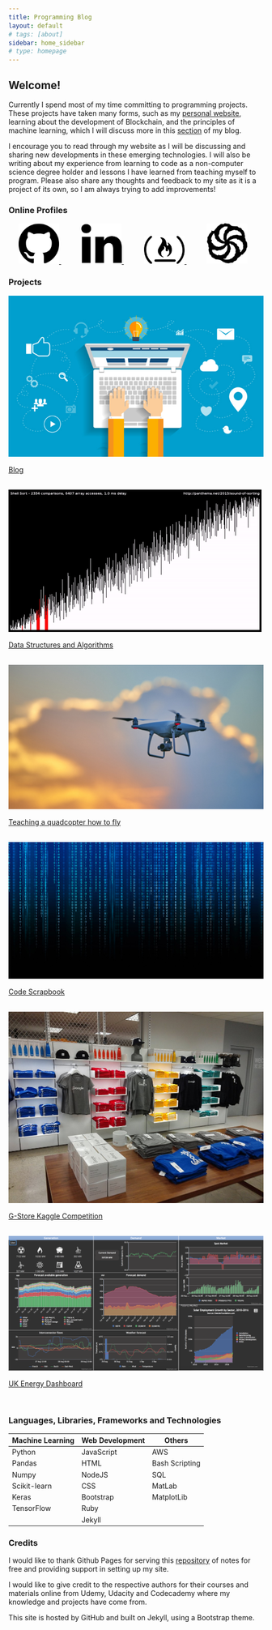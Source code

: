 ```yaml
---
title: Programming Blog
layout: default
# tags: [about]
sidebar: home_sidebar
# type: homepage
---
```


## Welcome!
Currently I spend most of my time committing to programming projects. These projects have taken many forms, such as my [personal website](https://www.rhysshea.com), learning about the development of Blockchain, and the principles of machine learning, which I will discuss more in this [section](https://programming.rhysshea.com/machine_learning) of my blog.

I encourage you to read through my website as I will be discussing and sharing new developments in these emerging technologies. I will also be writing about my experience from learning to code as a non-computer science degree holder and lessons I have learned from teaching myself to program. Please also share any thoughts and feedback to my site as it is a project of its own, so I am always trying to add improvements!


### Online Profiles
<div style = "margin:auto; margin-bottom:20px; display:block; width:500px align: left">
  <a href="https://github.com/rhysoshea" style = "margin: 20px">
    <img src="/images/github.svg" width="80px"/>
  </a>

  <a href="https://www.linkedin.com/in/rhysshea" style = "margin: 20px">
    <img src="/images/linkedin.svg" width="80px"/>
  </a>

  <a href="https://www.freecodecamp.org/rhysoshea" style = "margin: 20px">
    <img src="/images/fcc.svg" width="80px"/>
  </a>

  <a href="https://www.codewars.com/users/Rhysoshea" style = "margin: 20px">
    <img src="/images/codewars.svg" width="80px"/>
  </a>
</div>


### Projects

<div class="grid-container">
  <!-- style in toolkit.css -->
  <div class="grid-item">
          <a href="https://programming.rhysshea.com/tag_blog/" style = "margin: 20px; margin-left: 0px; padding: 0px; ">
          <img src="/images/blog.jpg" />
          <div class = "text-block">
            <p>Blog</p>
          </div>
        </a>
    </div>

  <div class="grid-item">
        <a href="https://programming.rhysshea.com/tag_algorithms/" style = "margin: 20px; margin-left: 0px; padding: 0px; ">
        <img src="/images/sorting_algo.gif" />
        <div class = "text-block">
          <p>Data Structures and Algorithms</p>
        </div>
      </a>
  </div>

  <div class="grid-item">
      <a href="https://programming.rhysshea.com/machine_learning_quadcopter/" style = "margin: 20px; margin-left: 0px; padding: 0px; ">
        <img src="/images/quadcopter.jpg" />
        <div class = "text-block">
          <p>Teaching a quadcopter how to fly</p>
        </div>
      </a>
  </div>

  <div class="grid-item">
      <a href="https://programming.rhysshea.com/code_scrapbook/" style = "margin: 20px; margin-left: 0px; padding: 0px; ">
        <img src="/images/code.jpg" />
        <div class = "text-block">
          <p>Code Scrapbook</p>
        </div>
      </a>
  </div>

  <div class="grid-item">
      <a href="https://programming.rhysshea.com/gstore_deep_learning/" style = "margin: 20px; margin-left: 0px; padding: 0px; ">
        <img src="/images/gstore.jpg" />
        <div class = "text-block">
          <p>G-Store Kaggle Competition</p>
        </div>
      </a>
  </div>

  <div class="grid-item">
      <a href="https://medium.com/@rhysshea/my-first-solo-programming-project-db1f6c183c39" style = "margin: 20px; margin-left: 0px; padding: 0px; ">
        <img src="/images/dashboard.png" />
        <div class = "text-block">
          <p>UK Energy Dashboard</p>
        </div>
      </a>
  </div>

</div>



### Languages, Libraries, Frameworks and Technologies

**Machine Learning**   | **Web Development** | **Others**     |
---------------------- | ------------------- | -------------- |
Python                 | JavaScript          | AWS            |
Pandas                 | HTML                | Bash Scripting |
Numpy                  | NodeJS              | SQL            |
Scikit-learn           | CSS                 | MatLab         |
Keras                  | Bootstrap           | MatplotLib     |
TensorFlow             | Ruby                |                |
                       | Jekyll              |                |


### Credits
I would like to thank Github Pages for serving this [repository](https://github.com/Rhysoshea.github.io) of notes for free and providing support in setting up my site.

I would like to give credit to the respective authors for their courses and materials online from Udemy, Udacity and Codecademy where my knowledge and projects have come from.

This site is hosted by GitHub and built on Jekyll, using a Bootstrap theme.
